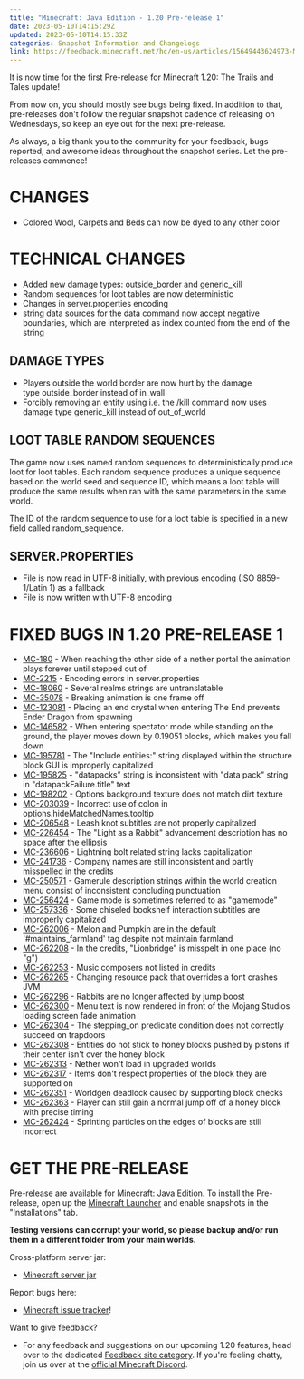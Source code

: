 ```yaml
---
title: "Minecraft: Java Edition - 1.20 Pre-release 1"
date: 2023-05-10T14:15:29Z
updated: 2023-05-10T14:15:33Z
categories: Snapshot Information and Changelogs
link: https://feedback.minecraft.net/hc/en-us/articles/15649443624973-Minecraft-Java-Edition-1-20-Pre-release-1
---
```


It is now time for the first Pre-release for Minecraft 1.20: The Trails and Tales update!

From now on, you should mostly see bugs being fixed. In addition to that, pre-releases don't follow the regular snapshot cadence of releasing on Wednesdays, so keep an eye out for the next pre-release.

As always, a big thank you to the community for your feedback, bugs reported, and awesome ideas throughout the snapshot series. Let the pre-releases commence!

# CHANGES

- Colored Wool, Carpets and Beds can now be dyed to any other color

# TECHNICAL CHANGES

- Added new damage types: outside_border and generic_kill
- Random sequences for loot tables are now deterministic
- Changes in server.properties encoding
- string data sources for the data command now accept negative boundaries, which are interpreted as index counted from the end of the string

## DAMAGE TYPES

- Players outside the world border are now hurt by the damage type outside_border instead of in_wall
- Forcibly removing an entity using i.e. the /kill command now uses damage type generic_kill instead of out_of_world

## LOOT TABLE RANDOM SEQUENCES

The game now uses named random sequences to deterministically produce loot for loot tables. Each random sequence produces a unique sequence based on the world seed and sequence ID, which means a loot table will produce the same results when ran with the same parameters in the same world.

The ID of the random sequence to use for a loot table is specified in a new field called random_sequence.

## SERVER.PROPERTIES

- File is now read in UTF-8 initially, with previous encoding (ISO 8859-1/Latin 1) as a fallback
- File is now written with UTF-8 encoding

# FIXED BUGS IN 1.20 PRE-RELEASE 1

- [MC-180](https://bugs.mojang.com/browse/MC-180) - When reaching the other side of a nether portal the animation plays forever until stepped out of
- [MC-2215](https://bugs.mojang.com/browse/MC-2215) - Encoding errors in server.properties
- [MC-18060](https://bugs.mojang.com/browse/MC-18060) - Several realms strings are untranslatable
- [MC-35078](https://bugs.mojang.com/browse/MC-35078) - Breaking animation is one frame off
- [MC-123081](https://bugs.mojang.com/browse/MC-123081) - Placing an end crystal when entering The End prevents Ender Dragon from spawning
- [MC-146582](https://bugs.mojang.com/browse/MC-146582) - When entering spectator mode while standing on the ground, the player moves down by 0.19051 blocks, which makes you fall down
- [MC-195781](https://bugs.mojang.com/browse/MC-195781) - The "Include entities:" string displayed within the structure block GUI is improperly capitalized
- [MC-195825](https://bugs.mojang.com/browse/MC-195825) - "datapacks" string is inconsistent with "data pack" string in "datapackFailure.title" text
- [MC-198202](https://bugs.mojang.com/browse/MC-198202) - Options background texture does not match dirt texture
- [MC-203039](https://bugs.mojang.com/browse/MC-203039) - Incorrect use of colon in options.hideMatchedNames.tooltip
- [MC-206548](https://bugs.mojang.com/browse/MC-206548) - Leash knot subtitles are not properly capitalized
- [MC-226454](https://bugs.mojang.com/browse/MC-226454) - The "Light as a Rabbit" advancement description has no space after the ellipsis
- [MC-236606](https://bugs.mojang.com/browse/MC-236606) - Lightning bolt related string lacks capitalization
- [MC-241736](https://bugs.mojang.com/browse/MC-241736) - Company names are still inconsistent and partly misspelled in the credits
- [MC-250571](https://bugs.mojang.com/browse/MC-250571) - Gamerule description strings within the world creation menu consist of inconsistent concluding punctuation
- [MC-256424](https://bugs.mojang.com/browse/MC-256424) - Game mode is sometimes referred to as "gamemode"
- [MC-257336](https://bugs.mojang.com/browse/MC-257336) - Some chiseled bookshelf interaction subtitles are improperly capitalized
- [MC-262006](https://bugs.mojang.com/browse/MC-262006) - Melon and Pumpkin are in the default '#maintains_farmland' tag despite not maintain farmland
- [MC-262208](https://bugs.mojang.com/browse/MC-262208) - In the credits, "Lionbridge" is misspelt in one place (no "g")
- [MC-262253](https://bugs.mojang.com/browse/MC-262253) - Music composers not listed in credits
- [MC-262265](https://bugs.mojang.com/browse/MC-262265) - Changing resource pack that overrides a font crashes JVM
- [MC-262296](https://bugs.mojang.com/browse/MC-262296) - Rabbits are no longer affected by jump boost
- [MC-262300](https://bugs.mojang.com/browse/MC-262300) - Menu text is now rendered in front of the Mojang Studios loading screen fade animation
- [MC-262304](https://bugs.mojang.com/browse/MC-262304) - The stepping_on predicate condition does not correctly succeed on trapdoors
- [MC-262308](https://bugs.mojang.com/browse/MC-262308) - Entities do not stick to honey blocks pushed by pistons if their center isn't over the honey block
- [MC-262313](https://bugs.mojang.com/browse/MC-262313) - Nether won't load in upgraded worlds
- [MC-262317](https://bugs.mojang.com/browse/MC-262317) - Items don't respect properties of the block they are supported on
- [MC-262351](https://bugs.mojang.com/browse/MC-262351) - Worldgen deadlock caused by supporting block checks
- [MC-262363](https://bugs.mojang.com/browse/MC-262363) - Player can still gain a normal jump off of a honey block with precise timing
- [MC-262424](https://bugs.mojang.com/browse/MC-262424) - Sprinting particles on the edges of blocks are still incorrect

# GET THE PRE-RELEASE

Pre-release are available for Minecraft: Java Edition. To install the Pre-release, open up the [Minecraft Launcher](https://www.minecraft.net/download.html) and enable snapshots in the "Installations" tab.

**Testing versions can corrupt your world, so please backup and/or run them in a different folder from your main worlds.**

Cross-platform server jar:

- [Minecraft server jar](https://piston-data.mojang.com/v1/objects/95ac4bf3d2f4ae57687493f5232d3f58334b85d2/server.jar)

Report bugs here:

- [Minecraft issue tracker](https://bugs.mojang.com/projects/MC/summary)!

Want to give feedback?

- For any feedback and suggestions on our upcoming 1.20 features, head over to the dedicated [Feedback site category](https://aka.ms/MC120Feedback). If you're feeling chatty, join us over at the [official Minecraft Discord](https://discordapp.com/invite/minecraft).
